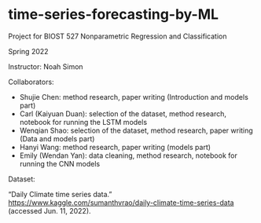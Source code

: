 # time-series-forecasting-by-ML

Project for BIOST 527 Nonparametric Regression and Classification

Spring 2022

Instructor: Noah Simon

Collaborators:
- Shujie Chen:  method research, paper writing (Introduction and models part)
- Carl (Kaiyuan Duan): selection of the dataset, method research, notebook for running the LSTM models
- Wenqian Shao: selection of the dataset, method research, paper writing (Data and models part)
- Hanyi Wang: method research, paper writing (models part)
- Emily (Wendan Yan): data cleaning, method research, notebook for running the CNN models


Dataset:

“Daily Climate time series data.” https://www.kaggle.com/sumanthvrao/daily-climate-time-series-data (accessed Jun. 11, 2022).

